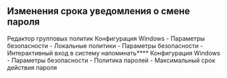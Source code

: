 ## Изменения срока уведомления о смене пароля

Редактор групповых политик
Конфигурация Windows - Параметры безопасности - Локальные политики - Параметры безопасности - Интерактивный вход в систему напоминать****
Конфигурация Windows - Параметры безопасности - Политика паролей - Максимальный срок действия пароля
